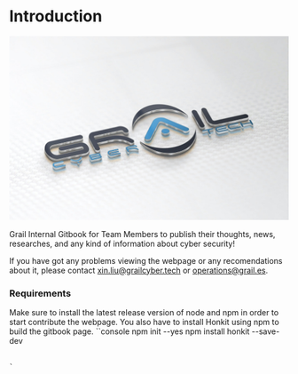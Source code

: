 # Introduction

![](img/grail.jpeg)



Grail Internal Gitbook for Team Members to publish their thoughts, news, researches, and any kind of information about cyber security!

If you have got any problems viewing the webpage or any recomendations about it, please contact <a>xin.liu@grailcyber.tech</a> or <a>operations@grail.es</a>. 

### Requirements

Make sure to install the latest release version of node and npm in order to start contribute the webpage. 
You also have to install Honkit using npm to build the gitbook page.
``console
npm init --yes
npm install honkit --save-dev
```

`
